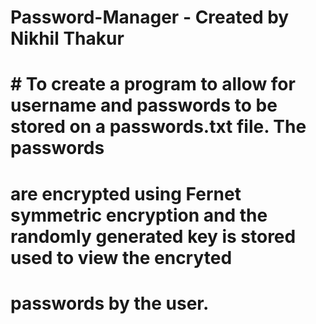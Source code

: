 # Password-Manager - Created by Nikhil Thakur
# # To create a program to allow for username and passwords to be stored on a passwords.txt file. The passwords
# are encrypted using Fernet symmetric encryption and the randomly generated key is stored used to view the encryted
# passwords by the user.


